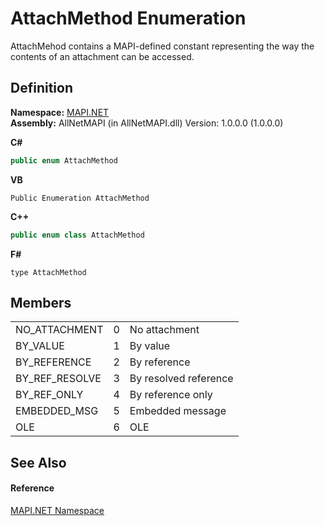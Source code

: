 # AttachMethod Enumeration


AttachMehod contains a MAPI-defined constant representing the way the contents of an attachment can be accessed.



## Definition
**Namespace:** <a href="5bef4637-66f8-16d4-e5f4-4d0da57a1538.md">MAPI.NET</a>  
**Assembly:** AllNetMAPI (in AllNetMAPI.dll) Version: 1.0.0.0 (1.0.0.0)

**C#**
``` C#
public enum AttachMethod
```
**VB**
``` VB
Public Enumeration AttachMethod
```
**C++**
``` C++
public enum class AttachMethod
```
**F#**
``` F#
type AttachMethod
```



## Members
<table>
<tr>
<td>NO_ATTACHMENT</td>
<td>0</td>
<td>No attachment</td></tr>
<tr>
<td>BY_VALUE</td>
<td>1</td>
<td>By value</td></tr>
<tr>
<td>BY_REFERENCE</td>
<td>2</td>
<td>By reference</td></tr>
<tr>
<td>BY_REF_RESOLVE</td>
<td>3</td>
<td>By resolved reference</td></tr>
<tr>
<td>BY_REF_ONLY</td>
<td>4</td>
<td>By reference only</td></tr>
<tr>
<td>EMBEDDED_MSG</td>
<td>5</td>
<td>Embedded message</td></tr>
<tr>
<td>OLE</td>
<td>6</td>
<td>OLE</td></tr>
</table>

## See Also


#### Reference
<a href="5bef4637-66f8-16d4-e5f4-4d0da57a1538.md">MAPI.NET Namespace</a>  
